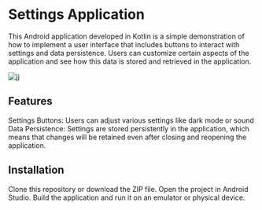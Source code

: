 # Settings Application
This Android application developed in Kotlin is a simple demonstration of how to implement a user interface that includes buttons to interact with settings and data persistence. Users can customize certain aspects of the application and see how this data is stored and retrieved in the application.

![jj](https://github.com/ArtielSry/KotlinAndroidApp_Settings/assets/113340763/81384a1d-f278-4720-b2b4-f971a20b5c2d)

## Features
Settings Buttons: Users can adjust various settings like dark mode or sound
Data Persistence: Settings are stored persistently in the application, which means that changes will be retained even after closing and reopening the application.

## Installation
Clone this repository or download the ZIP file.
Open the project in Android Studio.
Build the application and run it on an emulator or physical device.
